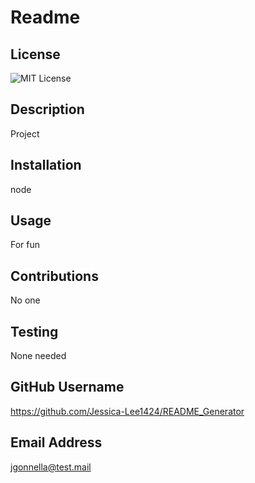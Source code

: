 # Readme

## License
![MIT License](https://img.shields.io/badge/License-MIT-yellow.svg)

## Description
Project

## Installation
node

## Usage
For fun

## Contributions
No one

## Testing
None needed

## GitHub Username
https://github.com/Jessica-Lee1424/README_Generator

## Email Address
jgonnella@test.mail
